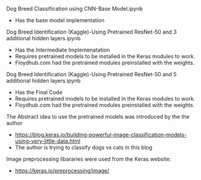 Dog Breed Classification using CNN-Base Model.ipynb
- Has the base model implementation

Dog Breed Identification (Kaggle)-Using Pretrained ResNet-50 and 3 additional hidden layers.ipynb
- Has the Intermediate Implemenatation
- Requires pretrained models to be installed in the Keras modules to work.
- Floydhub.com had the pretrained modules preinstalled with the weights.

Dog Breed Identification (Kaggle)-Using Pretrained ResNet-50 and 5 additional hidden layers.ipynb
- Has the Final Code
- Requires pretrained models to be installed in the Keras modules to work.
- Floydhub.com had the pretrained modules preinstalled with the weights.

The Abstract idea to use the pretrained models was introduced by the the author 
- https://blog.keras.io/building-powerful-image-classification-models-using-very-little-data.html
- The author is trying to classify dogs vs cats in this blog

Image preprocessing libararies were used from the Keras website:
- https://keras.io/preprocessing/image/
